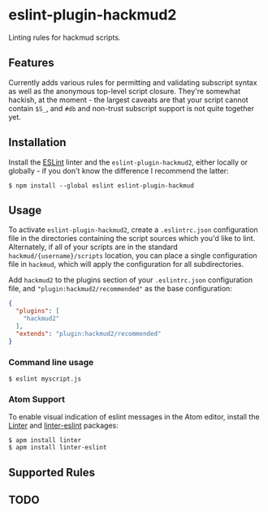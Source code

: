 # eslint-plugin-hackmud2

Linting rules for hackmud scripts.

## Features

Currently adds various rules for permitting and validating subscript syntax as well as the anonymous top-level script closure. They're somewhat hackish, at the moment - the largest caveats are that your script cannot contain `$S_`, and `#db` and non-trust subscript support is not quite together yet.

## Installation

Install the [ESLint](http://eslint.org) linter and the `eslint-plugin-hackmud2`, either locally or globally - if you don't know the difference I recommend the latter:

```
$ npm install --global eslint eslint-plugin-hackmud
```

## Usage

To activate `eslint-plugin-hackmud2`, create a `.eslintrc.json` configuration file in the directories containing the script sources which you'd like to lint. Alternately, if all of your scripts are in the standard `hackmud/{username}/scripts` location, you can place a single configuration file in `hackmud`, which will apply the configuration for all subdirectories.

Add `hackmud2` to the plugins section of your `.eslintrc.json` configuration file, and `"plugin:hackmud2/recommended"` as the base configuration:

```json
{
  "plugins": [
    "hackmud2"
  ],
  "extends": "plugin:hackmud2/recommended"
}
```

### Command line usage
```
$ eslint myscript.js
```

### Atom Support
To enable visual indication of eslint messages in the Atom editor, install the [Linter](https://atom.io/packages/linter) and [linter-eslint](https://atom.io/packages/linter-eslint) packages:

```
$ apm install linter
$ apm install linter-eslint
```

## Supported Rules

## TODO
